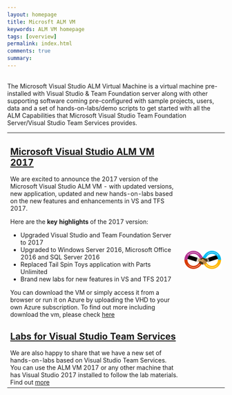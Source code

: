 ```yaml
---
layout: homepage
title: Microsft ALM VM
keywords: ALM VM homepage
tags: [overview]
permalink: index.html
comments: true
summary: 
---
```

        
 <!--<img src="http://vsalmvm.azurewebsites.net/wp-content/uploads/2015/09/ALM-VM-banner-0915.png" width="760" height="177" />-->

<br>
<span class="introText">
The Microsoft Visual Studio ALM Virtual Machine is a virtual machine pre-installed with Visual Studio & Team Foundation server along with other supporting software coming pre-configured with sample projects, users, data and a set of hands-on-labs/demo scripts to get started with all the ALM Capabilities that Microsoft Visual Studio Team Foundation Server/Visual Studio Team Services provides. 
</span>
<br>
<table class="mainTable" width="100%" cellspacing="0" cellpadding="0">
<tr>
<td class ="mainTable" width="80%">
<h2> <a href="labs/tfs">Microsoft Visual Studio ALM VM 2017</a></h2>
  <!--span class ="mainPageText" align="right"-->
  <p align="left">We are excited to announce the 2017 version of the Microsoft Visual Studio ALM VM - with updated versions, new application, updated and new hands-on-labs based on the new features and enhancements in VS and TFS 2017.</p> 
  
   <p align="left">Here are the <b>key highlights</b> of the 2017 version:</p>
  <p>
  <ul align="left">
    <li> Upgraded Visual Studio and Team Foundation Server to 2017</li>
    <li> Upgraded to Windows Server 2016, Microsoft Office 2016 and SQL Server 2016 </li>
    <li> Replaced Tail Spin Toys application with Parts Unlimited  </li>
    <li> Brand new labs for new features in VS and TFS 2017  </li>
  </ul>

 You can download the VM or simply access it from a browser or run it on Azure by uploading the VHD to your own Azure subscription. To find out more including  download the vm, please check <a href="labs/tfs">here</a>
 
</p>
  
<h2> <a href="labs/vsts">Labs for Visual Studio Team Services</a> </h2>
<!--span class="mainPageText"-->
We are also happy to share that we have a new set of hands-on-labs based on Visual Studio Team Services. 
You can use the ALM VM 2017 or any other machine that has Visual Studio 2017 installed to follow the lab materials. Find out <a href="labs/vsts">more</a>
<!--/span-->
  </td>
  <td  class ="mainTable"  align="center" width="20%" valign="middle">
          <img style="vertical-align:middle" src="images/devops.png" />
 </td>
 </tr>
 </table>








